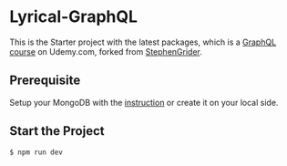# Lyrical-GraphQL

This is the Starter project with the latest packages, which is a [GraphQL course](https://www.udemy.com/course/graphql-with-react-course/) on Udemy.com, forked from [StephenGrider](https://github.com/StephenGrider/Lyrical-GraphQL).

## Prerequisite

Setup your MongoDB with the [instruction](https://www.udemy.com/course/graphql-with-react-course/learn/lecture/15480856#announcements) or create it on your local side.

## Start the Project

```bash
$ npm run dev
```

